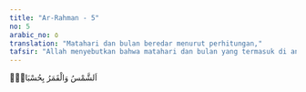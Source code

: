 ```yaml
---
title: "Ar-Rahman - 5"
no: 5
arabic_no: ٥
translation: "Matahari dan bulan beredar menurut perhitungan,"
tafsir: "Allah menyebutkan bahwa matahari dan bulan yang termasuk di antara benda-benda angkasa yang terbesar, beredar dalam orbitnya masing-masing matahari dan bulan yang sangat pasti, karena adanya itu maka terjadilah perubahan musim-musim. Dengan memperhitungkan perubahan-perubahan tersebut manusia dapat mengatur pertanian, perdagangan, pendidikan dan sebagainya. Banyak ayat dalam Al-Qur'an menyebut dan menjelaskan tentang pasangan matahari dan bulan. Matahari sebagai sumber cahaya yang terang membara (wahhaj) akibat reaksi nuklir di dalamnya. Sementara bulan hanya sebagai pemantul cahaya yang diterimanya dari matahari memiliki permukaan yang cerah berbinar-binar (munir). Matahari dan bulan bersama benda-benda langit lainnya tidak diam. Mereka bergerak di angkasa pada jalan (garis edar) masingmasing sebagaimana Allah berfirman dalam Surah adhdzariyat/51:7. Jalan yang dimaksud adalah garis edar dari bendabenda langit, termasuk matahari dan bulan. Dalam fisika, garis edar benda langit disebut orbit merupakan jalan atau lintasan yang dilalui oleh suatu benda langit, di sekitar benda langit lainnya, di dalam pengaruh dari gaya-gaya tertentu. Orbit pertama kali dianalisa secara matematis oleh Johannes Kepler yang merumuskan hasil perhitungannya dalam hukum Kepler tentang gerak planet. Dia menemukan bahwa orbit dari planet dalam tata surya kita adalah berbentuk ellips dan bukan lingkaran atau episiklus seperti yang semula dipercaya. Pada tahun 1601 Kepler berusaha mencocokkan berbagai bentuk kurva geometri pada data-data posisi Planet Mars yang ada. Hingga tahun 1606, setelah hampir setahun menghabiskan waktunya hanya untuk mencari penyelesaian perbedaan sebesar 8 menit busur (mungkin bagi kebanyakan orang hal ini akan diabaikan), Kepler mendapatkan orbit Planet Mars. Menurut Kepler, lintasan berbentuk ellips adalah gerakan yang paling sesuai untuk orbit planet yang mengitari matahari. Pada tahun 1609 dia memublikasikan Astronomia Nova yang menyatakan dua hukum gerak planet. Pergerakan-pergerakan benda langit ini terkendali sepenuhnya dan semuanya harus bergerak dalam suatu orbit yang terhitung. Jika tidak yang akan terjadi adalah tabrakan yang berarti kehancuran yang fatal. Perlu diketahui bahwa bulan beredar mengitari bumi dalam waktu 29.53059 hari. Waktu ini adalah waktu edar bulan relatif terhadap bumi tanpa memasukkan unsur peredaran bumi terhadap matahari. Apabila dimasukkan unsur pergerakan relatif bulan dan matahari terhadap semua bintang di alam maka lama peredaran bumi bukan 24 jam tetapi 23 jam 56 menit 4 detik dan waktu edar bulan terhadap bumi adalah 27.321661 hari atau 86164.0906 detik. Suatu angka yang fantastic, Subhanallah. Hal ini dipertegas lagi dalam firman-Nya pada Surah Yasin 36: 38, 40 dan Surah alAnbiya'/21: 33. Bumi dan planet-planet lain di sistem tata surya ini bergerak pada orbitnya masing-masing mengelilingi matahari. Matahari di lintasan orbitnya juga bergerak mengelilingi sistem yang lebih besar lagi yakni galaksi Bimasakti, begitu seterusnya. Tetapi tidak satupun dari bintang, planet dan benda-benda langit lainnya di angkasa bergerak tidak terkendali atau memotong orbit lain ataupun saling berbenturan. Tampak jelas kecermatan takdir pada keserasian antara ciptaan dan gerakan. Di angkasa yang luas ini pergerakan setiap benda langit tidak ada yang melenceng sehelai rambut pun atau terlambat sedetikpun. Al-Qur'an mengisyaratkan pergerakan benda-benda langit di alam semesta ini secara serasi, hal tersebut diungkap dalam adhdzariyat/51:7"
---
```

اَلشَّمْسُ وَالْقَمَرُ بِحُسْبَانٍۙ 